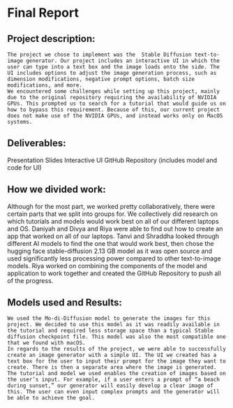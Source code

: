 # Final Report

## Project description:
	The project we chose to implement was the  Stable Diffusion text-to-image generator. Our project includes an interactive UI in which the user can type into a text box and the image loads onto the side. The UI includes options to adjust the image generation process, such as dimension modifications, negative prompt options, batch size modifications, and more.
	We encountered some challenges while setting up this project, mainly due to the original repository requiring the availability of NVIDIA GPUs. This prompted us to search for a tutorial that would guide us on how to bypass this requirement. Because of this, our current project does not make use of the NVIDIA GPUs, and instead works only on MacOS systems.

## Deliverables:
Presentation Slides
Interactive UI
GitHub Repository (includes model and code for UI)

## How we divided work:
Although for the most part, we worked pretty collaboratively, there were certain parts that we split into groups for. We collectively did research on which tutorials and models would work best on all of our different laptops and OS. Daniyah and Divya and Riya were able to find out how to create an app that worked on all of our laptops. Tanvi and Shraddha looked through different AI models to find the one that would work best, then chose the hugging face stable-diffusion 2.13 GB model as it was open source and used significantly less processing power compared to other text-to-image models. Riya worked on combining the components of the model and application to work together and created the GitHub Repository to push all of the progress. 

## Models used and Results:
	We used the Mo-di-Diffusion model to generate the images for this project. We decided to use this model as it was readily available in the tutorial and required less storage space than a typical Stable diffusion checkpoint file. This model was also the most compatible one that we found with macOS.
	In regards to the results of the project, we were able to successfully create an image generator with a simple UI. The UI we created has a text box for the user to input their prompt for the image they want to create. There is then a separate area where the image is generated. The tutorial and model we used enables the creation of images based on the user’s input. For example, if a user enters a prompt of “a beach during sunset,” our generator will easily develop a clear image of this. The user can even input complex prompts and the generator will be able to achieve the goal. 
